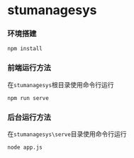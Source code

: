 # stumanagesys

### 环境搭建
```
npm install
```

### 前端运行方法
在```stumanagesys```根目录使用命令行运行
```
npm run serve
```

### 后台运行方法
在```stumanagesys\serve```目录使用命令行运行
```
node app.js
```